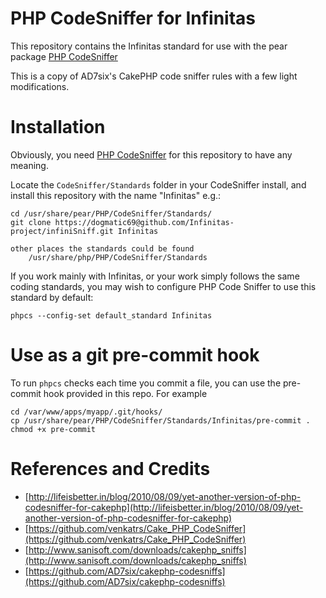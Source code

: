 PHP CodeSniffer for Infinitas
=============================

This repository contains the Infinitas standard for use with the pear package [PHP CodeSniffer](http://pear.php.net/package/PHP_CodeSniffer)

This is a copy of AD7six's CakePHP code sniffer rules with a few light modifications.

# Installation

Obviously, you need [PHP CodeSniffer](http://pear.php.net/package/PHP_CodeSniffer/download) for this repository to have any meaning.

Locate the `CodeSniffer/Standards` folder in your CodeSniffer install, and install this repository with the name "Infinitas" e.g.:

	cd /usr/share/pear/PHP/CodeSniffer/Standards/
	git clone https://dogmatic69@github.com/Infinitas-project/infiniSniff.git Infinitas

	other places the standards could be found
		/usr/share/php/PHP/CodeSniffer/Standards

If you work mainly with Infinitas, or your work simply follows the same coding standards, you may wish to configure PHP Code Sniffer to use this standard by default:

	phpcs --config-set default_standard Infinitas

# Use as a git pre-commit hook

To run `phpcs` checks each time you commit a file, you can use the pre-commit hook provided in this repo. For example

	cd /var/www/apps/myapp/.git/hooks/
	cp /usr/share/pear/PHP/CodeSniffer/Standards/Infinitas/pre-commit .
	chmod +x pre-commit

# References and Credits

* [http://lifeisbetter.in/blog/2010/08/09/yet-another-version-of-php-codesniffer-for-cakephp](http://lifeisbetter.in/blog/2010/08/09/yet-another-version-of-php-codesniffer-for-cakephp)
* [https://github.com/venkatrs/Cake_PHP_CodeSniffer](https://github.com/venkatrs/Cake_PHP_CodeSniffer)
* [http://www.sanisoft.com/downloads/cakephp_sniffs](http://www.sanisoft.com/downloads/cakephp_sniffs)
* [https://github.com/AD7six/cakephp-codesniffs](https://github.com/AD7six/cakephp-codesniffs)